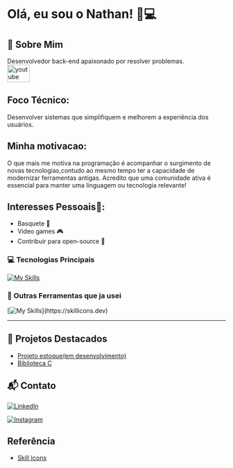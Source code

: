 # Olá, eu sou o Nathan! 👋💻

## 🚀 Sobre Mim
Desenvolvedor back-end apaixonado por resolver problemas.
<br>
   <img src="https://raw.githubusercontent.com/maurodesouza/profile-readme-generator/master/src/assets/icons/social/youtube/default.svg" href="https://youtu.be/dQw4w9WgXcQ" width="52" height="40" alt="youtube logo"  />
## Foco Técnico:
Desenvolver sistemas que simplifiquem e melhorem a experiência dos usuários.

## Minha motivacao:
O que mais me motiva na programação é acompanhar o surgimento de novas tecnologias,contudo ao mesmo tempo ter a capacidade de modernizar ferramentas antigas. Acredito que uma comunidade ativa é essencial para manter uma linguagem ou tecnologia relevante!

## Interesses Pessoais🤝:

- Basquete 🏀  
- Video games 🎮  
- Contribuir para open-source 🌱  

### 💻 Tecnologias Principais

[![My Skills](https://skillicons.dev/icons?i=php,nodejs,mysql,java,git)](https://skillicons.dev)

### 🔧 Outras Ferramentas que ja usei
[![My Skills](https://skillicons.dev/icons?i=js,html,c,)](https://skillicons.dev)

---

## 📌 Projetos Destacados
- [Projeto estoque(em desenvolvimento)](https://github.com/NathancruzDev/estoque_repository)
- [Biblioteca C](https://github.com/NathancruzDev/LibraryC)

## 📬 Contato
[![LinkedIn](https://skillicons.dev/icons?i=linkedin)](https://www.linkedin.com/in/nathan-leite-da-cruz-sangy-2bb363329/)

[![Instagram](https://skillicons.dev/icons?i=instagram)](https://instagram.com/nthnlcs)




## Referência


 - [Skill Icons](https://skillicons.dev/)
